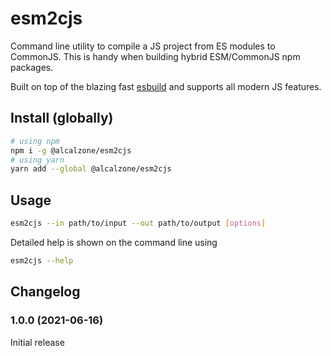 # esm2cjs

Command line utility to compile a JS project from ES modules to CommonJS. This is handy when building hybrid ESM/CommonJS npm packages.

Built on top of the blazing fast [esbuild](https://github.com/evanw/esbuild) and supports all modern JS features.

## Install (globally)

```bash
# using npm
npm i -g @alcalzone/esm2cjs
# using yarn
yarn add --global @alcalzone/esm2cjs
```

## Usage

```bash
esm2cjs --in path/to/input --out path/to/output [options]
```

Detailed help is shown on the command line using

```bash
esm2cjs --help
```

## Changelog

### 1.0.0 (2021-06-16)

Initial release
